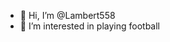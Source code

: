 - 👋 Hi, I’m @Lambert558
- 👀 I’m interested in playing football


<!---
Lambert558/Lambert558 is a ✨ special ✨ repository because its `README.md` (this file) appears on your GitHub profile.
You can click the Preview link to take a look at your changes.
--->
